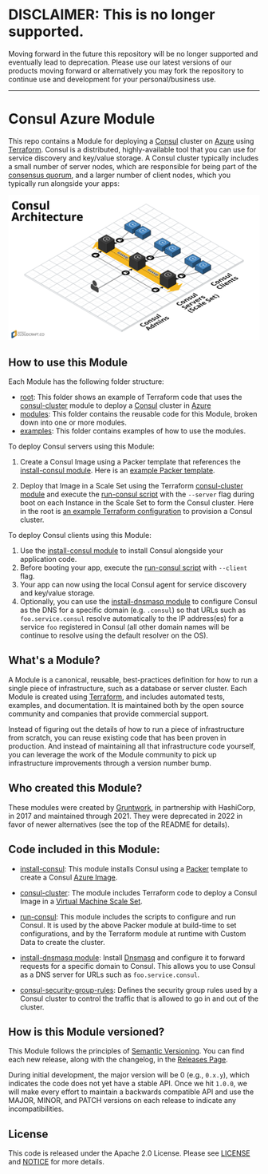 # DISCLAIMER: This is no longer supported.
Moving forward in the future this repository will be no longer supported and eventually lead to
deprecation. Please use our latest versions of our products moving forward or alternatively you
may fork the repository to continue use and development for your personal/business use.

---
# Consul Azure Module

This repo contains a Module for deploying a [Consul](https://www.consul.io/) cluster on 
[Azure](https://azure.microsoft.com/) using [Terraform](https://www.terraform.io/). Consul is a distributed, highly-available 
tool that you can use for service discovery and key/value storage. A Consul cluster typically includes a small number
of server nodes, which are responsible for being part of the [consensus 
quorum](https://www.consul.io/docs/internals/consensus.html), and a larger number of client nodes, which you typically 
run alongside your apps:

![Consul architecture](https://raw.githubusercontent.com/hashicorp/terraform-azurerm-consul/master/_docs/architecture.png)

## How to use this Module

Each Module has the following folder structure:

* [root](https://github.com/hashicorp/terraform-azurerm-consul/tree/master/MAIN.md): This folder shows an example of 
Terraform code that uses the [consul-cluster](https://github.com/hashicorp/terraform-azurerm-consul/tree/master/modules/consul-cluster) 
module to deploy a [Consul](https://www.consul.io/) cluster in [Azure](https://azure.microsoft.com/)
* [modules](https://github.com/hashicorp/terraform-azurerm-consul/tree/master/modules): This folder contains the reusable code for this Module, broken down into one or more modules.
* [examples](https://github.com/hashicorp/terraform-azurerm-consul/tree/master/examples): This folder contains examples of how to use the modules.

To deploy Consul servers using this Module:

1. Create a Consul Image using a Packer template that references the [install-consul module](https://github.com/hashicorp/terraform-azurerm-consul/tree/master/modules/install-consul).
   Here is an [example Packer template](https://github.com/hashicorp/terraform-azurerm-consul/tree/master/examples/consul-image).
   
1. Deploy that Image in a Scale Set using the Terraform [consul-cluster module](https://github.com/hashicorp/terraform-azurerm-consul/tree/master/modules/consul-cluster) 
   and execute the [run-consul script](https://github.com/hashicorp/terraform-azurerm-consul/tree/master/modules/run-consul) with the `--server` flag during boot on each 
   Instance in the Scale Set to form the Consul cluster. Here in the root is [an example Terraform 
   configuration](MAIN.md#quick-start) to provision a Consul cluster.

To deploy Consul clients using this Module:
 
1. Use the [install-consul module](https://github.com/hashicorp/terraform-azurerm-consul/tree/master/modules/install-consul) to install Consul alongside your application code.
1. Before booting your app, execute the [run-consul script](https://github.com/hashicorp/terraform-azurerm-consul/tree/master/modules/run-consul) with `--client` flag.
1. Your app can now using the local Consul agent for service discovery and key/value storage. 
1. Optionally, you can use the [install-dnsmasq module](https://github.com/hashicorp/terraform-azurerm-consul/tree/master/modules/install-dnsmasq) to configure Consul as the DNS for a
   specific domain (e.g. `.consul`) so that URLs such as `foo.service.consul` resolve automatically to the IP 
   address(es) for a service `foo` registered in Consul (all other domain names will be continue to resolve using the
   default resolver on the OS).
   
## What's a Module?

A Module is a canonical, reusable, best-practices definition for how to run a single piece of infrastructure, such 
as a database or server cluster. Each Module is created using [Terraform](https://www.terraform.io/), and
includes automated tests, examples, and documentation. It is maintained both by the open source community and 
companies that provide commercial support. 

Instead of figuring out the details of how to run a piece of infrastructure from scratch, you can reuse 
existing code that has been proven in production. And instead of maintaining all that infrastructure code yourself, 
you can leverage the work of the Module community to pick up infrastructure improvements through
a version number bump.
  
 
## Who created this Module?

These modules were created by [Gruntwork](http://www.gruntwork.io/?ref=repo_azure_consul), in partnership with HashiCorp, in 2017 and maintained through 2021. They were deprecated in 2022 in favor of newer alternatives (see the top of the README for details).


## Code included in this Module:

* [install-consul](https://github.com/hashicorp/terraform-azurerm-consul/tree/master/modules/install-consul): This module installs Consul using a
  [Packer](https://www.packer.io/) template to create a Consul 
  [Azure Image](https://docs.microsoft.com/en-us/azure/virtual-machines/linux/capture-image).

* [consul-cluster](https://github.com/hashicorp/terraform-azurerm-consul/tree/master/modules/consul-cluster): The module includes Terraform code to deploy a Consul Image in a [Virtual 
Machine Scale Set](https://docs.microsoft.com/en-us/azure/virtual-machine-scale-sets/). 
  
* [run-consul](https://github.com/hashicorp/terraform-azurerm-consul/tree/master/modules/run-consul): This module includes the scripts to configure and run Consul. It is used
  by the above Packer module at build-time to set configurations, and by the Terraform module at runtime 
  with Custom Data to create the cluster.

* [install-dnsmasq module](https://github.com/hashicorp/terraform-azurerm-consul/tree/master/modules/install-dnsmasq): Install [Dnsmasq](http://www.thekelleys.org.uk/dnsmasq/doc.html)
  and configure it to forward requests for a specific domain to Consul. This allows you to use Consul as a DNS server
  for URLs such as `foo.service.consul`.

* [consul-security-group-rules](https://github.com/hashicorp/terraform-azurerm-consul/tree/master/modules/consul-security-group-rules): Defines the security group rules used by a 
  Consul cluster to control the traffic that is allowed to go in and out of the cluster.


## How is this Module versioned?

This Module follows the principles of [Semantic Versioning](http://semver.org/). You can find each new release, 
along with the changelog, in the [Releases Page](../../releases). 

During initial development, the major version will be 0 (e.g., `0.x.y`), which indicates the code does not yet have a 
stable API. Once we hit `1.0.0`, we will make every effort to maintain a backwards compatible API and use the MAJOR, 
MINOR, and PATCH versions on each release to indicate any incompatibilities. 


## License

This code is released under the Apache 2.0 License. Please see [LICENSE](https://github.com/hashicorp/terraform-azurerm-consul/LICENSE) and [NOTICE](https://github.com/hashicorp/terraform-azurerm-consul/NOTICE) for more 
details.

